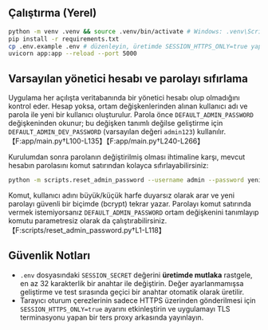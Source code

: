 ## Çalıştırma (Yerel)

```bash
python -m venv .venv && source .venv/bin/activate # Windows: .venv\Scripts\activate
pip install -r requirements.txt
cp .env.example .env # düzenleyin, üretimde SESSION_HTTPS_ONLY=true yapın
uvicorn app:app --reload --port 5000
```

## Varsayılan yönetici hesabı ve parolayı sıfırlama

Uygulama her açılışta veritabanında bir yönetici hesabı olup olmadığını
kontrol eder. Hesap yoksa, ortam değişkenlerinden alınan kullanıcı adı ve
parola ile yeni bir kullanıcı oluşturulur. Parola önce `DEFAULT_ADMIN_PASSWORD`
değişkeninden okunur; bu değişken tanımlı değilse geliştirme için
`DEFAULT_ADMIN_DEV_PASSWORD` (varsayılan değeri `admin123`) kullanılır. 【F:app/main.py†L100-L135】【F:app/main.py†L240-L266】

Kurulumdan sonra parolanın değiştirilmiş olması ihtimaline karşı, mevcut
hesabın parolasını komut satırından kolayca sıfırlayabilirsiniz:

```bash
python -m scripts.reset_admin_password --username admin --password yeni_sifre
```

Komut, kullanıcı adını büyük/küçük harfe duyarsız olarak arar ve yeni parolayı
güvenli bir biçimde (bcrypt) tekrar yazar. Parolayı komut satırında vermek
istemiyorsanız `DEFAULT_ADMIN_PASSWORD` ortam değişkenini tanımlayıp komutu
parametresiz olarak da çalıştırabilirsiniz. 【F:scripts/reset_admin_password.py†L1-L118】

## Güvenlik Notları

- `.env` dosyasındaki `SESSION_SECRET` değerini **üretimde mutlaka** rastgele, en az 32 karakterlik bir anahtar ile değiştirin.
Değer ayarlanmamışsa geliştirme ve test sırasında geçici bir anahtar otomatik olarak üretilir.
- Tarayıcı oturum çerezlerinin sadece HTTPS üzerinden gönderilmesi için `SESSION_HTTPS_ONLY=true` ayarını etkinleştirin ve uygulamayı TLS terminasyonu yapan bir ters proxy arkasında yayınlayın.
